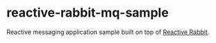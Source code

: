 reactive-rabbit-mq-sample
=========================

Reactive messaging application sample built on top of [Reactive Rabbit](https://github.com/ScalaConsultants/reactive-rabbit).
